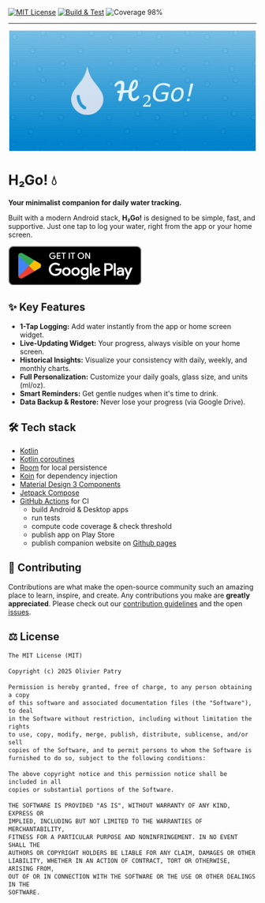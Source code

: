 [![MIT License](https://img.shields.io/badge/license-MIT-rgb%2879%2C195%2C247%29)](https://github.com/opatry/h2go/blob/main/LICENSE)
[![Build & Test](https://github.com/opatry/h2go/actions/workflows/build.yml/badge.svg)](https://github.com/opatry/h2go/actions/workflows/build.yml)
![Coverage 98%](https://img.shields.io/badge/Coverage-98%25-rgb%2860%2C179%2C113%29)

---

<div align="center">
<img src="fastlane/metadata/store/en-US/images/featureGraphic.png" width="500">
</div>

# H₂Go! 💧

**Your minimalist companion for daily water tracking.**

Built with a modern Android stack, **H₂Go!** is designed to be simple, fast, and supportive. Just one tap to log your water, right from the app or your home screen.

[![H₂Go! on Play Store](assets/GetItOnGooglePlay_Badge_Web_color_English.png)](https://play.google.com/store/apps/details?id=net.opatry.h2go)

## ✨ Key Features

- **1-Tap Logging:** Add water instantly from the app or home screen widget.
- **Live-Updating Widget:** Your progress, always visible on your home screen.
- **Historical Insights:** Visualize your consistency with daily, weekly, and monthly charts.
- **Full Personalization:** Customize your daily goals, glass size, and units (ml/oz).
- **Smart Reminders:** Get gentle nudges when it's time to drink.
- **Data Backup & Restore:** Never lose your progress (via Google Drive).

## 🛠️  Tech stack

- [Kotlin](https://kotlinlang.org/)
- [Kotlin coroutines](https://kotlinlang.org/docs/reference/coroutines/coroutines-guide.html)
- [Room](https://developer.android.com/training/data-storage/room) for local persistence
- [Koin](https://insert-koin.io/) for dependency injection
- [Material Design 3 Components](https://developer.android.com/develop/ui/compose/designsystems/material3)
- [Jetpack Compose](https://developer.android.com/jetpack/compose)
- [GitHub Actions](https://docs.github.com/en/actions) for CI
  - build Android & Desktop apps
  - run tests
  - compute code coverage & check threshold
  - publish app on Play Store
  - publish companion website on [Github pages](https://pages.github.com/)

## 🤝 Contributing

Contributions are what make the open-source community such an amazing place to learn, inspire, and create. Any contributions you make are **greatly appreciated**. Please check out our [contribution guidelines](CONTRIBUTING.md) and the open [issues](https://github.com/opatry/h2go/your-repo/issues).

## ⚖️  License

```
The MIT License (MIT)

Copyright (c) 2025 Olivier Patry

Permission is hereby granted, free of charge, to any person obtaining a copy
of this software and associated documentation files (the "Software"), to deal
in the Software without restriction, including without limitation the rights
to use, copy, modify, merge, publish, distribute, sublicense, and/or sell
copies of the Software, and to permit persons to whom the Software is
furnished to do so, subject to the following conditions:

The above copyright notice and this permission notice shall be included in all
copies or substantial portions of the Software.

THE SOFTWARE IS PROVIDED "AS IS", WITHOUT WARRANTY OF ANY KIND, EXPRESS OR
IMPLIED, INCLUDING BUT NOT LIMITED TO THE WARRANTIES OF MERCHANTABILITY,
FITNESS FOR A PARTICULAR PURPOSE AND NONINFRINGEMENT. IN NO EVENT SHALL THE
AUTHORS OR COPYRIGHT HOLDERS BE LIABLE FOR ANY CLAIM, DAMAGES OR OTHER
LIABILITY, WHETHER IN AN ACTION OF CONTRACT, TORT OR OTHERWISE, ARISING FROM,
OUT OF OR IN CONNECTION WITH THE SOFTWARE OR THE USE OR OTHER DEALINGS IN THE
SOFTWARE.
```
